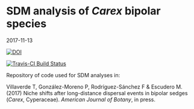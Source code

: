 SDM analysis of *Carex* bipolar species
================
2017-11-13

[![DOI](https://zenodo.org/badge/89584660.svg)](https://zenodo.org/badge/latestdoi/89584660)

[![Travis-CI Build Status](https://travis-ci.org/Pakillo/Carex.bipolar.svg?branch=master)](https://travis-ci.org/Pakillo/Carex.bipolar)

Repository of code used for SDM analyses in:

Villaverde T, González-Moreno P, Rodríguez-Sánchez F & Escudero M. (2017) Niche shifts after long-distance dispersal events in bipolar sedges (*Carex*, Cyperaceae). *American Journal of Botany*, in press.
